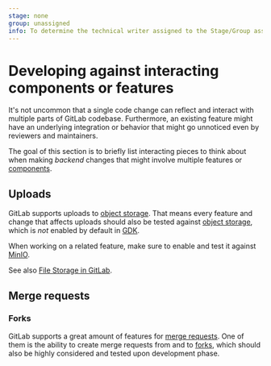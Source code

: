 ```yaml
---
stage: none
group: unassigned
info: To determine the technical writer assigned to the Stage/Group associated with this page, see https://about.gitlab.com/handbook/engineering/ux/technical-writing/#assignments
---
```


# Developing against interacting components or features

It's not uncommon that a single code change can reflect and interact with multiple parts of GitLab
codebase. Furthermore, an existing feature might have an underlying integration or behavior that
might go unnoticed even by reviewers and maintainers.

The goal of this section is to briefly list interacting pieces to think about
when making _backend_ changes that might involve multiple features or [components](architecture.md#components).

## Uploads

GitLab supports uploads to [object storage](https://docs.gitlab.com/charts/advanced/external-object-storage/). That means every feature and
change that affects uploads should also be tested against [object storage](https://docs.gitlab.com/charts/advanced/external-object-storage/),
which is _not_ enabled by default in [GDK](https://gitlab.com/gitlab-org/gitlab-development-kit).

When working on a related feature, make sure to enable and test it
against [MinIO](https://gitlab.com/gitlab-org/gitlab-development-kit/blob/master/doc/howto/object_storage.md).

See also [File Storage in GitLab](file_storage.md).

## Merge requests

### Forks

GitLab supports a great amount of features for [merge requests](../user/project/merge_requests/index.md). One
of them is the ability to create merge requests from and to [forks](../gitlab-basics/fork-project.md),
which should also be highly considered and tested upon development phase.
